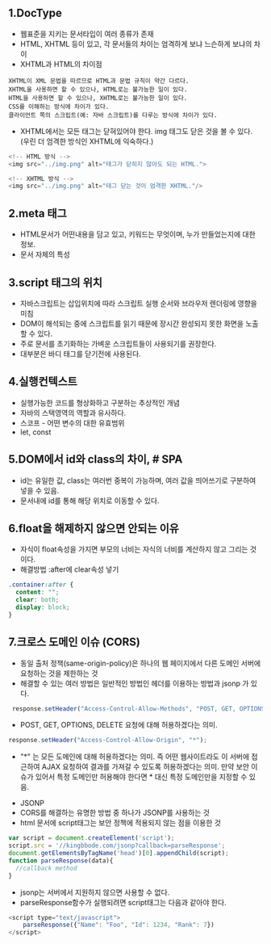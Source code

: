## 1.DocType
 * 웹표준을 지키는 문서타입이 여러 종류가 존재
 * HTML, XHTML 등이 있고, 각 문서들의 차이는 엄격하게 보냐 느슨하게 보냐의 차이
 * XHTML과 HTML의 차이점
``` 
XHTML이 XML 문법을 따르므로 HTML과 문법 규칙이 약간 다르다.
XHTML을 사용하면 할 수 있으나, HTML로는 불가능한 일이 있다.
HTML을 사용하면 할 수 있으나, XHTML로는 불가능한 일이 있다.
CSS를 이해하는 방식에 차이가 있다.
클라이언트 쪽의 스크립트(예: 자바 스크립트)를 다루는 방식에 차이가 있다.
```
 * XHTML에서는 모든 태그는 닫혀있어야 한다. img 태그도 닫은 것을 볼 수 있다. (우린 더 엄격한 방식인 XHTML에 익숙하다.)
```javascript
<!-- HTML 방식 -->
<img src="../img.png" alt="태그가 닫히지 않아도 되는 HTML.">
```
```javascript
<!-- XHTML 방식 -->
<img src="../img.png" alt="태그 닫는 것이 엄격한 XHTML."/> 
```

## 2.meta 태그
 * HTML문서가 어떤내용을 담고 있고, 키워드는 무엇이며, 누가 만들었는지에 대한 정보.
 * 문서 자체의 특성

## 3.script 태그의 위치
 * 자바스크립트는 삽입위치에 따라 스크립트 실행 순서와 브라우저 렌더링에 영향을 미침
 * DOM이 해석되는 중에 스크립트를 읽기 때문에 장시간 완성되지 못한 화면을 노출 할 수 있다.
 * 주로 문서를 초기화하는 가벼운 스크립트들이 사용되기를 권장한다.
 * 대부분은 </body> 바디 태그를 닫기전에 사용된다.

## 4.실행컨텍스트
 * 실행가능한 코드를 형상화하고 구분하는 추상적인 개념
 * 자바의 스택영역의 역할과 유사하다.
 * 스코프 - 어떤 변수의 대한 유효범위
 * let, const

## 5.DOM에서 id와 class의 차이, # SPA
 * id는 유일한 값, class는 여러번 중복이 가능하며, 여러 값을 띄어쓰기로 구분하여 넣을 수 있음.
 * 문서내에 id를 통해 해당 위치로 이동할 수 있다. 

## 6.float을 해제하지 않으면 안되는 이유
 * 자식이 float속성을 가지면 부모의 너비는 자식의 너비를 계산하지 않고 그리는 것이다.
 * 해결방법  :after에 clear속성 넣기
```css
.container:after {
  content: "";
  clear: both;
  display: block;
}
```

## 7.크로스 도메인 이슈 (CORS)
 * 동일 출처 정책(same-origin-policy)은 하나의 웹 페이지에서 다른 도메인 서버에 요청하는 것을 제한하는 것
 * 해결할 수 있는 여러 방법은 일반적인 방법인 헤더를 이용하는 방법과 jsonp 가 있다.
```javascript
 response.setHeader("Access-Control-Allow-Methods", "POST, GET, OPTIONS, DELETE");
```
 - POST, GET, OPTIONS, DELETE 요청에 대해 허용하겠다는 의미.
```javascript
response.setHeader("Access-Control-Allow-Origin", "*");
```
 - "*" 는 모든 도메인에 대해 허용하겠다는 의미. 즉 어떤 웹사이트라도 이 서버에 접근하여 AJAX 요청하여 결과를 가져갈 수 있도록 허용하겠다는 의미.
만약 보안 이슈가 있어서 특정 도메인만 허용해야 한다면 * 대신 특정 도메인만을 지정할 수 있음.

 * JSONP
 * CORS를 해결하는 유명한 방법 중 하나가 JSONP를 사용하는 것
 * html 문서에 script태그는 보안 정책에 적용되지 않는 점을 이용한 것
```javascript
var script = document.createElement('script'); 
script.src = '//kingbbode.com/jsonp?callback=parseResponse';
document.getElementsByTagName('head')[0].appendChild(script); 
function parseResponse(data){ 
  //callback method 
}
```
 * jsonp는 서버에서 지원하지 않으면 사용할 수 없다.
 * parseResponse함수가 실행되려면 script태그는 다음과 같아야 한다.
```javascript
<script type="text/javascript">
	parseResponse({"Name": "Foo", "Id": 1234, "Rank": 7})
</script>
```

